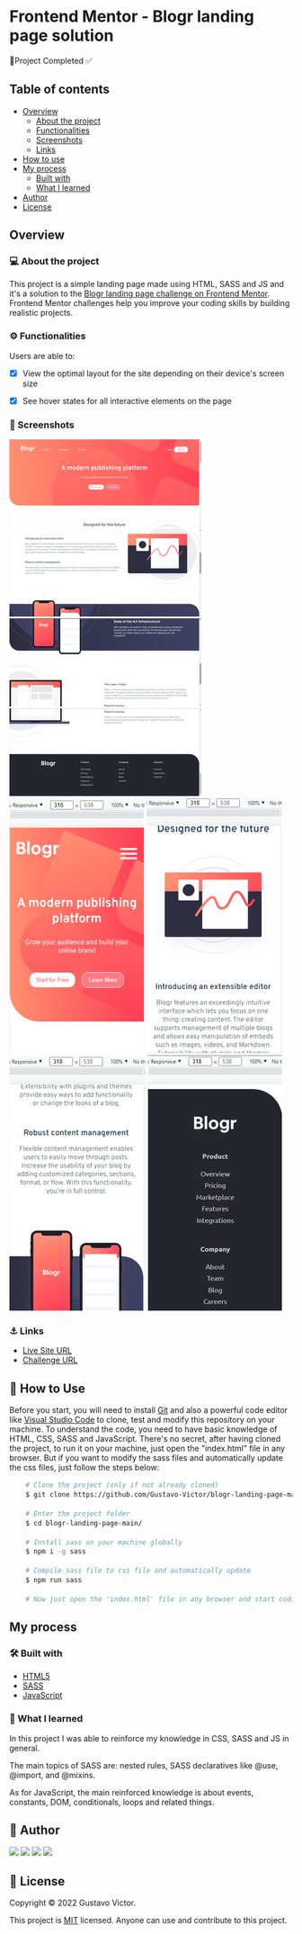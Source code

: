 # Frontend Mentor - Blogr landing page solution

🚀Project Completed ✅

## Table of contents

- [Overview](#overview)
  - [About the project](#about-the-project)
  - [Functionalities](#functionalities)
  - [Screenshots](#screenshots)
  - [Links](#links)
- [How to use](#how-to-use)
- [My process](#my-process)
  - [Built with](#built-with)
  - [What I learned](#what-i-learned)
- [Author](#author)
- [License](#license)

## Overview 
### 💻 About the project

This project is a simple landing page made using HTML, SASS and JS and it's a solution to the [Blogr landing page challenge on Frontend Mentor](https://www.frontendmentor.io/challenges/blogr-landing-page-EX2RLAApP).  Frontend Mentor challenges help you improve your coding skills by building realistic projects. 

### ⚙️ Functionalities

Users are able to:

- [x] View the optimal layout for the site depending on their device's screen size
- [x] See hover states for all interactive elements on the page


### 🎨 Screenshots

![img](./images/screenshots/screenshot1.png)
![img](./images/screenshots/screenshot2.png)
![img](./images/screenshots/screenshot3.png)
![img](./images/screenshots/screenshot4.png)
![img](./images/screenshots/screenshot5.png)
![img](./images/screenshots/screenshot6.png)
![img](./images/screenshots/screenshot7.png)
![img](./images/screenshots/screenshot10.png)

### ⚓ Links

- [Live Site URL](https://your-live-site-url.com)
- [Challenge URL](https://www.frontendmentor.io/challenges/blogr-landing-page-EX2RLAApP)

## 🚀 How to Use

Before you start, you will need to install [Git](https://git-scm.com/) and also a powerful code editor like [Visual Studio Code](https://code.visualstudio.com/) to clone, test and modify this repository on your machine. To understand the code, you need to have basic knowledge of HTML, CSS, SASS and JavaScript.
There's no secret, after having cloned the project, to run it on your machine, just open the "index.html" file in any browser. But if you want to modify the sass files and automatically update the css files, just follow the steps below:

```bash
    # Clone the project (only if not already cloned)
    $ git clone https://github.com/Gustavo-Victor/blogr-landing-page-main.git

    # Enter the project folder
    $ cd blogr-landing-page-main/

    # Install sass on your machine globally 
    $ npm i -g sass 

    # Compile sass file to css file and automatically update
    $ npm run sass 

    # Now just open the 'index.html' file in any browser and start coding
```

## My process
### 🛠 Built with

- [HTML5](https://developer.mozilla.org/pt-BR/docs/Web/HTML)
- [SASS](https://sass-lang.com/)
- [JavaScript](https://www.javascript.com/)
### 🏅 What I learned

In this project I was able to reinforce my knowledge in CSS, SASS and JS in general.

The main topics of SASS are: nested rules, SASS declaratives like @use, @import, and @mixins.

As for JavaScript, the main reinforced knowledge is about events, constants, DOM, conditionals, loops and related things.

## 👤 Author

 <div class="social-media">
  <a href="https://www.instagram.com/gustav0_vbs/" target="_blank"><img src="https://img.shields.io/badge/-Instagram-%23E4405F?style=for-the-badge&logo=instagram&logoColor=white" target="_blank"></a>
 	<a href="https://twitter.com/GustavoVictorBS" target="_blank"><img src="https://img.shields.io/badge/Twitter-9146FF?style=for-the-badge&logo=twitter&logoColor=white" target="_blank"></a>
  <a href = "mailto:gustavovbs270@gmail.com"><img src="https://img.shields.io/badge/-Gmail-%23333?style=for-the-badge&logo=gmail&logoColor=white" target="_blank"></a>
  <a href="https://www.linkedin.com/in/gustavo-victor-575b93206/" target="_blank"><img src="https://img.shields.io/badge/-LinkedIn-%230077B5?style=for-the-badge&logo=linkedin&logoColor=white" target="_blank"></a> 
 <br/>
</div>

## 📝 License 

Copyright © 2022 Gustavo Victor.

This project is [MIT](./LICENSE) licensed. Anyone can use and contribute to this project.